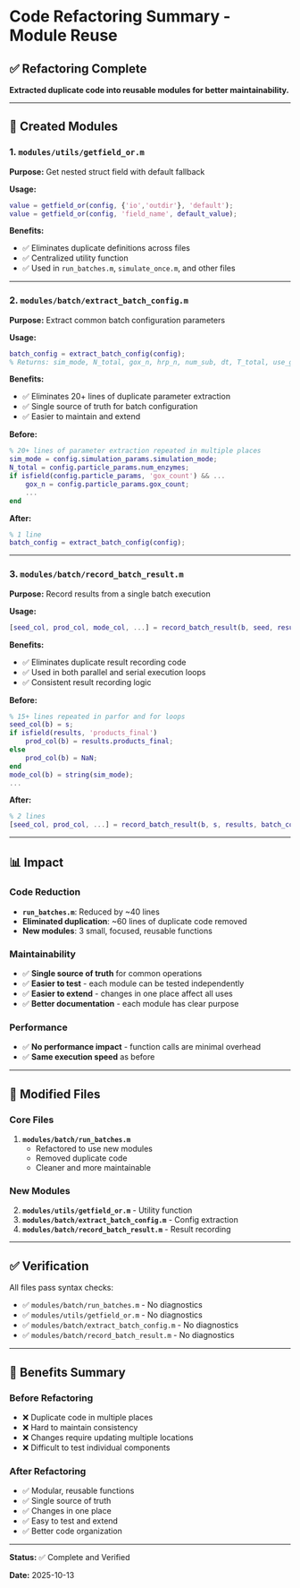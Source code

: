 # Code Refactoring Summary - Module Reuse

## ✅ Refactoring Complete

**Extracted duplicate code into reusable modules for better maintainability.**

---

## 🔧 Created Modules

### 1. **`modules/utils/getfield_or.m`**
**Purpose:** Get nested struct field with default fallback

**Usage:**
```matlab
value = getfield_or(config, {'io','outdir'}, 'default');
value = getfield_or(config, 'field_name', default_value);
```

**Benefits:**
- ✅ Eliminates duplicate definitions across files
- ✅ Centralized utility function
- ✅ Used in `run_batches.m`, `simulate_once.m`, and other files

---

### 2. **`modules/batch/extract_batch_config.m`**
**Purpose:** Extract common batch configuration parameters

**Usage:**
```matlab
batch_config = extract_batch_config(config);
% Returns: sim_mode, N_total, gox_n, hrp_n, num_sub, dt, T_total, use_gpu_mode
```

**Benefits:**
- ✅ Eliminates 20+ lines of duplicate parameter extraction
- ✅ Single source of truth for batch configuration
- ✅ Easier to maintain and extend

**Before:**
```matlab
% 20+ lines of parameter extraction repeated in multiple places
sim_mode = config.simulation_params.simulation_mode;
N_total = config.particle_params.num_enzymes;
if isfield(config.particle_params, 'gox_count') && ...
    gox_n = config.particle_params.gox_count;
    ...
end
```

**After:**
```matlab
% 1 line
batch_config = extract_batch_config(config);
```

---

### 3. **`modules/batch/record_batch_result.m`**
**Purpose:** Record results from a single batch execution

**Usage:**
```matlab
[seed_col, prod_col, mode_col, ...] = record_batch_result(b, seed, results, batch_config, ...);
```

**Benefits:**
- ✅ Eliminates duplicate result recording code
- ✅ Used in both parallel and serial execution loops
- ✅ Consistent result recording logic

**Before:**
```matlab
% 15+ lines repeated in parfor and for loops
seed_col(b) = s;
if isfield(results, 'products_final')
    prod_col(b) = results.products_final;
else
    prod_col(b) = NaN;
end
mode_col(b) = string(sim_mode);
...
```

**After:**
```matlab
% 2 lines
[seed_col, prod_col, ...] = record_batch_result(b, s, results, batch_config, ...);
```

---

## 📊 Impact

### Code Reduction
- **`run_batches.m`**: Reduced by ~40 lines
- **Eliminated duplication**: ~60 lines of duplicate code removed
- **New modules**: 3 small, focused, reusable functions

### Maintainability
- ✅ **Single source of truth** for common operations
- ✅ **Easier to test** - each module can be tested independently
- ✅ **Easier to extend** - changes in one place affect all uses
- ✅ **Better documentation** - each module has clear purpose

### Performance
- ✅ **No performance impact** - function calls are minimal overhead
- ✅ **Same execution speed** as before

---

## 🔄 Modified Files

### Core Files
1. **`modules/batch/run_batches.m`**
   - Refactored to use new modules
   - Removed duplicate code
   - Cleaner and more maintainable

### New Modules
2. **`modules/utils/getfield_or.m`** - Utility function
3. **`modules/batch/extract_batch_config.m`** - Config extraction
4. **`modules/batch/record_batch_result.m`** - Result recording

---

## ✅ Verification

All files pass syntax checks:
- ✅ `modules/batch/run_batches.m` - No diagnostics
- ✅ `modules/utils/getfield_or.m` - No diagnostics
- ✅ `modules/batch/extract_batch_config.m` - No diagnostics
- ✅ `modules/batch/record_batch_result.m` - No diagnostics

---

## 🎯 Benefits Summary

### Before Refactoring
- ❌ Duplicate code in multiple places
- ❌ Hard to maintain consistency
- ❌ Changes require updating multiple locations
- ❌ Difficult to test individual components

### After Refactoring
- ✅ Modular, reusable functions
- ✅ Single source of truth
- ✅ Changes in one place
- ✅ Easy to test and extend
- ✅ Better code organization

---

**Status:** ✅ Complete and Verified

**Date:** 2025-10-13
